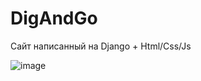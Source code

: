 # DigAndGo

Сайт написанный на Django + Html/Css/Js

![image](https://github.com/LuminosTruth/DigAndGo/assets/119428680/ed18a651-e87d-44a0-9586-5682f7ca8ecc)
